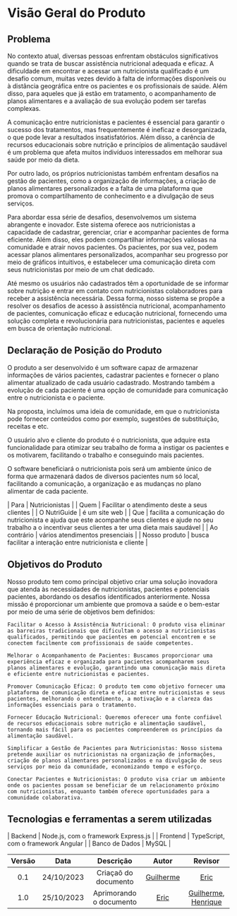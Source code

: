 # Visão Geral do Produto

## Problema

No contexto atual, diversas pessoas enfrentam obstáculos significativos quando se trata de buscar assistência nutricional adequada e eficaz. A dificuldade em encontrar e acessar um nutricionista qualificado é um desafio comum, muitas vezes devido à falta de informações disponíveis ou à distância geográfica entre os pacientes e os profissionais de saúde. Além disso, para aqueles que já estão em tratamento, o acompanhamento de planos alimentares e a avaliação de sua evolução podem ser tarefas complexas.

A comunicação entre nutricionistas e pacientes é essencial para garantir o sucesso dos tratamentos, mas frequentemente é ineficaz e desorganizada, o que pode levar a resultados insatisfatórios. Além disso, a carência de recursos educacionais sobre nutrição e princípios de alimentação saudável é um problema que afeta muitos indivíduos interessados em melhorar sua saúde por meio da dieta.

Por outro lado, os próprios nutricionistas também enfrentam desafios na gestão de pacientes, como a organização de informações, a criação de planos alimentares personalizados e a falta de uma plataforma que promova o compartilhamento de conhecimento e a divulgação de seus serviços.

Para abordar essa série de desafios, desenvolvemos um sistema abrangente e inovador. Este sistema oferece aos nutricionistas a capacidade de cadastrar, gerenciar, criar e acompanhar pacientes de forma eficiente. Além disso, eles podem compartilhar informações valiosas na comunidade e atrair novos pacientes. Os pacientes, por sua vez, podem acessar planos alimentares personalizados, acompanhar seu progresso por meio de gráficos intuitivos, e estabelecer uma comunicação direta com seus nutricionistas por meio de um chat dedicado.

Até mesmo os usuários não cadastrados têm a oportunidade de se informar sobre nutrição e entrar em contato com nutricionistas colaboradores para receber a assistência necessária. Dessa forma, nosso sistema se propõe a resolver os desafios de acesso à assistência nutricional, acompanhamento de pacientes, comunicação eficaz e educação nutricional, fornecendo uma solução completa e revolucionária para nutricionistas, pacientes e aqueles em busca de orientação nutricional.

## Declaração de Posição do Produto

O produto a ser desenvolvido é um software capaz de armazenar informações de vários pacientes, cadastrar pacientes e fornecer o plano alimentar atualizado de cada usuário cadastrado. Mostrando também a evolução de cada paciente é uma opção de comunidade para comunicação entre o nutricionista e o paciente.

Na proposta, incluímos uma ideia de comunidade, em que o nutricionista pode fornecer conteúdos como por exemplo, sugestões de substituição, receitas e etc.

O usuário alvo e cliente do produto é o nutricionista, que adquire esta funcionalidade para otimizar seu trabalho de forma a instigar os pacientes e os motivarem, facilitando o trabalho e conseguindo mais pacientes.

O software beneficiará o nutricionista pois será um ambiente único de forma que armazenará dados de diversos pacientes num só local, facilitando a comunicação, a organização e as mudanças no plano alimentar de cada paciente.

| Para | Nutricionistas |
| Quem | Facilitar o atendimento deste a seus clientes |
| O NutriGuide | é um site web |
| Que | facilita a comunicação do nutricionista e ajuda que este acompanhe seus clientes e ajude no seu trabalho a o incentivar seus clientes a ter uma dieta mais saudável |
| Ao contrário | vários atendimentos presenciais |
| Nosso produto | busca facilitar a interação entre nutricionista e cliente |

## Objetivos do Produto

Nosso produto tem como principal objetivo criar uma solução inovadora que atenda às necessidades de nutricionistas, pacientes e potenciais pacientes, abordando os desafios identificados anteriormente. Nossa missão é proporcionar um ambiente que promova a saúde e o bem-estar por meio de uma série de objetivos bem definidos:

    Facilitar o Acesso à Assistência Nutricional: O produto visa eliminar as barreiras tradicionais que dificultam o acesso a nutricionistas qualificados, permitindo que pacientes em potencial encontrem e se conectem facilmente com profissionais de saúde competentes.

    Melhorar o Acompanhamento de Pacientes: Buscamos proporcionar uma experiência eficaz e organizada para pacientes acompanharem seus planos alimentares e evolução, garantindo uma comunicação mais direta e eficiente entre nutricionistas e pacientes.

    Promover Comunicação Eficaz: O produto tem como objetivo fornecer uma plataforma de comunicação direta e eficaz entre nutricionistas e seus pacientes, melhorando o entendimento, a motivação e a clareza das informações essenciais para o tratamento.

    Fornecer Educação Nutricional: Queremos oferecer uma fonte confiável de recursos educacionais sobre nutrição e alimentação saudável, tornando mais fácil para os pacientes compreenderem os princípios da alimentação saudável.

    Simplificar a Gestão de Pacientes para Nutricionistas: Nosso sistema pretende auxiliar os nutricionistas na organização de informações, criação de planos alimentares personalizados e na divulgação de seus serviços por meio da comunidade, economizando tempo e esforço.

    Conectar Pacientes e Nutricionistas: O produto visa criar um ambiente onde os pacientes possam se beneficiar de um relacionamento próximo com nutricionistas, enquanto também oferece oportunidades para a comunidade colaborativa.

## Tecnologias e ferramentas a serem utilizadas

| Backend | Node.js, com o framework Express.js |
| Frontend | TypeScript, com o framework Angular |
| Banco de Dados | MySQL |

| Versão |    Data    |      Descrição       |  Autor  | Revisor |
| :----: | :--------: | :------------------: | :-----: | :-----: |
|  0.1   | 24/10/2023 | Criaçaõ do documento | [Guilherme](https://github.com/GG555-13) | [Eric](https://github.com/Ericcs10)  |
|  1.0   | 25/10/2023 | Aprimorando o documento | [Eric](https://github.com/Ericcs10) | [Guilherme](https://github.com/GG555-13), [Henrique](https://github.com/henriqtorresl)  |